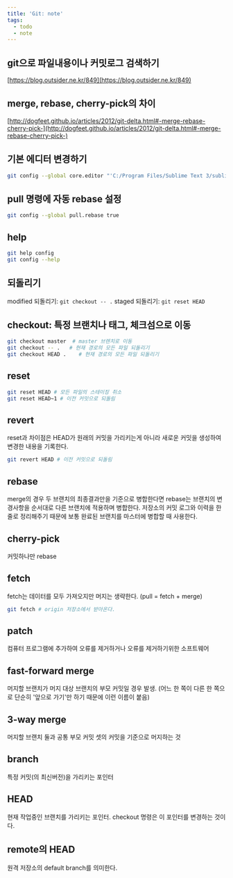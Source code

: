 ```yaml
---
title: 'Git: note'
tags:
  - todo
  - note
---
```


## git으로 파일내용이나 커밋로그 검색하기
[https://blog.outsider.ne.kr/849](https://blog.outsider.ne.kr/849)

## merge, rebase, cherry-pick의 차이
[http://dogfeet.github.io/articles/2012/git-delta.html#-merge-rebase-cherry-pick-](http://dogfeet.github.io/articles/2012/git-delta.html#-merge-rebase-cherry-pick-)

## 기본 에디터 변경하기
```bash
git config --global core.editor "'C:/Program Files/Sublime Text 3/sublime_text.exe' -w"
```

## pull 명령에 자동 rebase 설정
```bash
git config --global pull.rebase true
```

## help
```bash
git help config
git config --help
```

## 되돌리기
modified 되돌리기: `git checkout -- .`
staged 되돌리기: `git reset HEAD`

## checkout: 특정 브랜치나 태그, 체크섬으로 이동
```bash
git checkout master  # master 브렌치로 이동
git checkout -- .   # 현재 경로의 모든 파일 되돌리기
git checkout HEAD .    # 현재 경로의 모든 파일 되돌리기
```

## reset
```bash
git reset HEAD # 모든 파일의 스테이징 취소
git reset HEAD~1 # 이전 커밋으로 되돌림
```

## revert
reset과 차이점은 HEAD가 원래의 커밋을 가리키는게 아니라 새로운 커밋을 생성하여 변경한 내용을 기록한다.
```bash
git revert HEAD # 이전 커밋으로 되돌림
```

## rebase
merge의 경우 두 브랜치의 최종결과만을 기준으로 병합한다면 rebase는 브랜치의 변경사항을 순서대로 다른 브랜치에 적용하며 병합한다. 저장소의 커밋 로그와 이력을 한 줄로 정리해주기 때문에 보통 완료된 브랜치를 마스터에 병합할 때 사용한다.

## cherry-pick
커밋하나만 rebase

## fetch
fetch는 데이터를 모두 가져오지만 머지는 생략한다. (pull = fetch + merge)
```bash
git fetch # origin 저장소에서 받아온다.
```

## patch
컴퓨터 프로그램에 추가하여 오류를 제거하거나 오류를 제거하기위한 소프트웨어

## fast-forward merge
머지할 브랜치가 머지 대상 브랜치의 부모 커밋일 경우 발생. (어느 한 쪽이 다른 한 쪽으로 단순히 '앞으로 가기'만 하기 때문에 이런 이름이 붙음)

## 3-way merge
머지할 브랜치 둘과 공통 부모 커밋 셋의 커밋을 기준으로 머지하는 것

## branch
특정 커밋(의 최신버전)을 가리키는 포인터

## HEAD
현재 작업중인 브랜치를 가리키는 포인터. checkout 명령은 이 포인터를 변경하는 것이다.

## remote의 HEAD
원격 저장소의 default branch를 의미한다.
